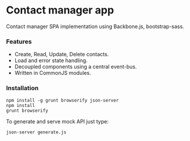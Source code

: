 # Contact manager app

Contact manager SPA implementation using Backbone.js, bootstrap-sass.

### Features
- Create, Read, Update, Delete contacts.
- Load and error state handling.
- Decoupled components using a central event-bus.
- Written in CommonJS modules.

### Installation
```
npm install -g grunt browserify json-server 
npm install
grunt browserify
```

To generate and serve mock API just type:
```
json-server generate.js
```

